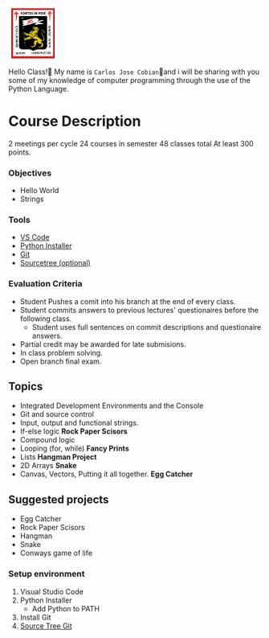 <img    src="images/csi.png" 
	title="Colegio San Ignacio" 
        width="20%" 
        height="20%" />

Hello Class!👋 My name is `Carlos Jose Cobian`🧙and i will be sharing with you some of my knowledge of computer programming through the use of the Python Language.

# Course Description
2 meetings per cycle
24 courses in semester
48 classes total
At least 300 points.

### Objectives
* Hello World
* Strings

### Tools
* [VS Code](https://code.visualstudio.com/download)
* [Python Installer](https://www.python.org/downloads/)
* [Git](https://git-scm.com/downloads)
* [Sourcetree (optional)](https://www.sourcetreeapp.com/)

### Evaluation Criteria
* Student Pushes a comit into his branch at the end of every class. 
* Student commits answers to previous lectures' questionaires before the following class. 
   - Student uses full sentences on commit descriptions and questionaire answers. 
* Partial credit may be awarded for late submisions.
* In class problem solving.
* Open branch final exam. 

## Topics
* Integrated Development Environments and the Console
* Git and source control
* Input, output and functional strings.
* If-else logic **Rock Paper Scisors**
* Compound logic
* Looping (for, while) **Fancy Prints**
* Lists **Hangman Project**
* 2D Arrays **Snake**
* Canvas, Vectors, Putting it all together. **Egg Catcher** 

## Suggested projects
* Egg Catcher
* Rock Paper Scisors
* Hangman
* Snake
* Conways game of life

### Setup environment
1. Visual Studio Code
2. Python Installer
   - Add Python to PATH
3. Install Git 
4. [Source Tree Git](/../../SourceTreeSetup/Setup.md)